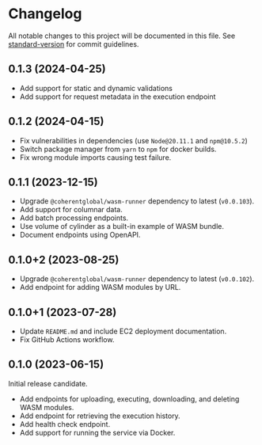 # Changelog

All notable changes to this project will be documented in this file. See
[standard-version](https://github.com/conventional-changelog/standard-version)
for commit guidelines.

## 0.1.3 (2024-04-25)

- Add support for static and dynamic validations
- Add support for request metadata in the execution endpoint

## 0.1.2 (2024-04-15)

- Fix vulnerabilities in dependencies (use `Node@20.11.1` and `npm@10.5.2`)
- Switch package manager from `yarn` to `npm` for docker builds.
- Fix wrong module imports causing test failure.

## 0.1.1 (2023-12-15)

- Upgrade `@coherentglobal/wasm-runner` dependency to latest (`v0.0.103`).
- Add support for columnar data.
- Add batch processing endpoints.
- Use volume of cylinder as a built-in example of WASM bundle.
- Document endpoints using OpenAPI.

## 0.1.0+2 (2023-08-25)

- Upgrade `@coherentglobal/wasm-runner` dependency to latest (`v0.0.102`).
- Add endpoint for adding WASM modules by URL.

## 0.1.0+1 (2023-07-28)

- Update `README.md` and include EC2 deployment documentation.
- Fix GitHub Actions workflow.

## 0.1.0 (2023-06-15)

Initial release candidate.

- Add endpoints for uploading, executing, downloading, and deleting WASM modules.
- Add endpoint for retrieving the execution history.
- Add health check endpoint.
- Add support for running the service via Docker.
